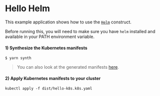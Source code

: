 # Hello Helm

This example application shows how to use the [`Helm`](https://cdk8s.io/docs/latest/basics/helm/) construct.

Before running this, you will need to make sure you have `helm` installed and available in your PATH environment variable.

#### 1) Synthesize the Kubernetes manifests

```console
$ yarn synth
```

> You can also look at the generated manifests [here](./dist/).

#### 2) Apply Kubernetes manifests to your cluster

```console
kubectl apply -f dist/hello-k8s.k8s.yaml
```
